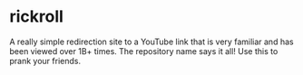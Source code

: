 # rickroll
A really simple redirection site to a YouTube link that is very familiar and has been viewed over 1B+ times. The repository name says it all! Use this to prank your friends.
